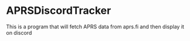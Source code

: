 # APRSDiscordTracker
This is a program that will fetch APRS data from aprs.fi and then display it on discord

